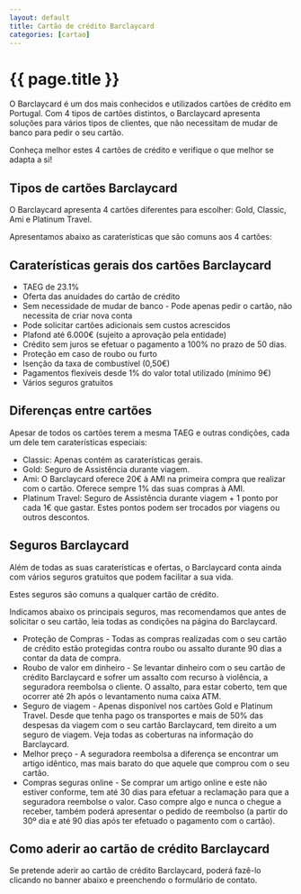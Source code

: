 ```yaml
---
layout: default
title: Cartão de crédito Barclaycard
categories: [cartao]
---
```


# {{ page.title }}

O Barclaycard é um dos mais conhecidos e utilizados cartões de crédito em Portugal. Com 4 tipos de cartões distintos, o Barclaycard apresenta soluções para vários tipos de clientes, que não necessitam de mudar de banco para pedir o seu cartão.

Conheça melhor estes 4 cartões de crédito e verifique o que melhor se adapta a si!

## Tipos de cartões Barclaycard

O Barclaycard apresenta 4 cartões diferentes para escolher: Gold, Classic, Ami e Platinum Travel.

Apresentamos abaixo as caraterísticas que são comuns aos 4 cartões:

## Caraterísticas gerais dos cartões Barclaycard

* TAEG de 23.1%
* Oferta das anuidades do cartão de crédito
* Sem necessidade de mudar de banco - Pode apenas pedir o cartão, não necessita de criar nova conta
* Pode solicitar cartões adicionais sem custos acrescidos
* Plafond até 6.000€ (sujeito a aprovação pela entidade)
* Crédito sem juros se efetuar o pagamento a 100% no prazo de 50 dias.
* Proteção em caso de roubo ou furto
* Isenção da taxa de combustível (0,50€)
* Pagamentos flexíveis desde 1% do valor total utilizado (mínimo 9€)
* Vários seguros gratuitos

## Diferenças entre cartões

Apesar de todos os cartões terem a mesma TAEG e outras condições, cada um dele tem caraterísticas especiais:

* Classic: Apenas contém as caraterísticas gerais.
* Gold: Seguro de Assistência durante viagem.
* Ami: O Barclaycard oferece 20€ à AMI na primeira compra que realizar com o cartão. Oferece sempre 1% das suas compras à AMI.
* Platinum Travel: Seguro de Assistência durante viagem + 1 ponto por cada 1€ que gastar. Estes pontos podem ser trocados por viagens ou outros descontos.

## Seguros Barclaycard

Além de todas as suas caraterísticas e ofertas, o Barclaycard conta ainda com vários seguros gratuitos que podem facilitar a sua vida.

Estes seguros são comuns a qualquer cartão de crédito.

Indicamos abaixo os principais seguros, mas recomendamos que antes de solicitar o seu cartão, leia todas as condições na página do Barclaycard.

* Proteção de Compras - Todas as compras realizadas com o seu cartão de crédito estão protegidas contra roubo ou assalto durante 90 dias a contar da data de compra.
* Roubo de valor em dinheiro - Se levantar dinheiro com o seu cartão de crédito Barclaycard e sofrer um assalto com recurso à violência, a seguradora reembolsa o cliente. O assalto, para estar coberto, tem que ocorrer até 2h após o levantamento numa caixa ATM.
* Seguro de viagem - Apenas disponível nos cartões Gold e Platinum Travel. Desde que tenha pago os transportes e mais de 50% das despesas da viagem com o seu cartão Barclaycard, tem direito a um seguro de viagem. Veja todas as coberturas na informação do Barclaycard.
* Melhor preço - A seguradora reembolsa a diferença se encontrar um artigo idêntico, mas mais barato do que aquele que comprou com o seu cartão.
* Compras seguras online - Se comprar um artigo online e este não estiver conforme, tem até 30 dias para efetuar a reclamação para que a seguradora reembolse o valor. Caso compre algo e nunca o chegue a receber, também poderá apresentar o pedido de reembolso (a partir do 30º dia e até 90 dias após ter efetuado o pagamento com o cartão).

## Como aderir ao cartão de crédito Barclaycard

Se pretende aderir ao cartão de crédito Barclaycard, poderá fazê-lo clicando no banner abaixo e preenchendo o formulário de contato.
